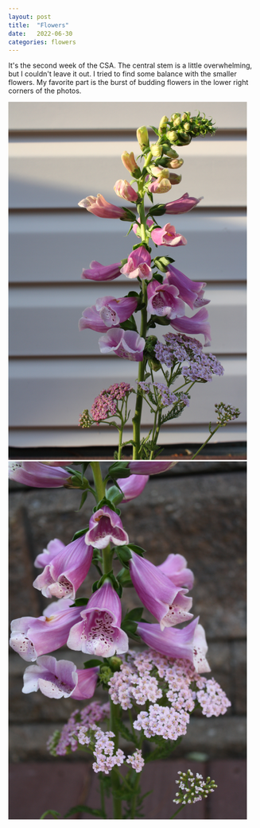 ```yaml
---
layout: post
title:  "Flowers"
date:   2022-06-30
categories: flowers
---
```


It's the second week of the CSA. The central stem is a little overwhelming, but I couldn't leave it out. I tried to find some balance with the smaller flowers. My favorite part is the burst of budding flowers in the lower right corners of the photos.

<img src="/img/2022-06-30-flowers-1.jpg" alt="Flower arrangement" style="max-width: 50vw"/>

<img src="/img/2022-06-30-flowers-2.jpg" alt="Flower arrangement" style="max-width: 50vw"/>
